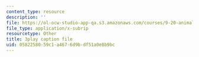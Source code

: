 ```yaml
---
content_type: resource
description: ''
file: https://ol-ocw-studio-app-qa.s3.amazonaws.com/courses/9-20-animal-behavior-fall-2013/0582258059c1a4676d9bdf51a0e8b9bc_472235.srt
file_type: application/x-subrip
resourcetype: Other
title: 3play caption file
uid: 05822580-59c1-a467-6d9b-df51a0e8b9bc
---
```

